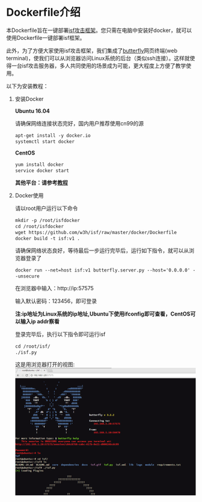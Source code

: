 # Dockerfile介绍

本Dockerfile旨在一键部署[isf攻击框架](https://github.com/w3h/isf)。您只需在电脑中安装好docker，就可以使用Dockerfile一键部署isf框架。

此外，为了方便大家使用isf攻击框架，我们集成了[butterfly](https://github.com/paradoxxxzero/butterfly)网页终端(web terminal)，使我们可以从浏览器访问Linux系统的后台（类似ssh连接）。这样就使得一台isf攻击服务器，多人共同使用的场景成为可能，更大程度上方便了教学使用。

以下为安装教程：

1. 安装Docker

   **Ubuntu 16.04**

   请确保网络连接状态完好，国内用户推荐使用cn99的源

   ```
   apt-get install -y docker.io
   systemctl start docker
   ```

   **CentOS**

   ```
   yum install docker
   service docker start
   ```

   **其他平台：请参考[教程](http://www.runoob.com/docker/docker-tutorial.html)**

2. Docker使用

   请以root用户运行以下命令

   ```
   mkdir -p /root/isfdocker
   cd /root/isfdocker
   wget https://github.com/w3h/isf/raw/master/docker/Dockerfile
   docker build -t isf:v1 .
   ```


   请确保网络状态良好，等待最后一步运行完毕后，运行如下指令，就可以从浏览器登录了

   ```
   docker run --net=host isf:v1 butterfly.server.py --host='0.0.0.0' --unsecure
   ```

   在浏览器中输入：http://ip:57575
   
   输入默认密码：123456，即可登录
   
   **注:ip地址为Linux系统的ip地址,Ubuntu下使用ifconfig即可查看，CentOS可以输入ip addr察看**
   
   登录完毕后，执行以下指令即可运行isf
   
   ```
   cd /root/isf/
   ./isf.py
   ```
   
   这是用浏览器打开的视图:
   ![login](login.png)
   
​	
